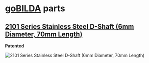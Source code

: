 # [goBILDA](https://www.gobilda.com/) parts
## [2101 Series Stainless Steel D-Shaft (6mm Diameter, 70mm Length)](https://www.gobilda.com/2101-series-stainless-steel-d-shaft-6mm-diameter-70mm-length/)

**Patented**

<img alt='2101 Series Stainless Steel D-Shaft (6mm Diameter, 70mm Length)' src='../../../generated_files/parts/gobilda/motion-shaft-6mmD-70mm.svg'/>
